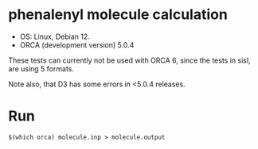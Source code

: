 # phenalenyl molecule calculation

- OS:
  Linux, Debian 12.
- ORCA (development version)
  5.0.4

These tests can currently not be used with ORCA 6, since
the tests in sisl, are using 5 formats.

Note also, that D3 has some errors in <5.0.4 releases.

# Run

```shell
$(which orca) molecule.inp > molecule.output
```
